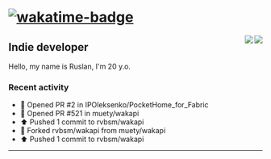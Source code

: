 # [![wakatime-badge]][wakatime-profile]

<img align="right" src="https://github-readme-stats.vercel.app/api?username=rvbsm&show_icons=true&count_private=true&include_all_commits=true&theme=dark"/>
<img align="right" src="https://github-profile-trophy.vercel.app/?username=rvbsm&theme=darkhub&margin-w=9&column=4&title=Commits,Issues,PullRequest,Stars"/>

## Indie developer

Hello, my name is Ruslan, I'm 20 y.o.

### Recent activity

* 💪 Opened PR #2 in IPOleksenko/PocketHome_for_Fabric
* 💪 Opened PR #521 in muety/wakapi
* ⬆️ Pushed 1 commit to rvbsm/wakapi
* 🍴 Forked rvbsm/wakapi from muety/wakapi
* ⬆️ Pushed 1 commit to rvbsm/wakapi

---

<!-- variables -->
[wakatime-badge]: https://wakatime.com/badge/user/ca55f4a1-d151-444b-806b-5cd1ffecec4a.svg
[wakatime-profile]: http://wakatime.com/@rvbsm

